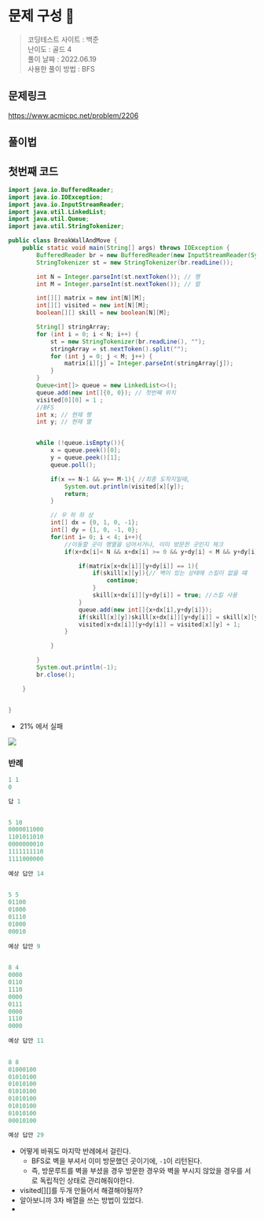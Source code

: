 # 문제 구성 📖
> 코딩테스트 사이트 : 백준  
> 난이도 : 골드 4     
> 풀이 날짜 : 2022.06.19  
> 사용한 풀이 방법 : BFS

## 문제링크
https://www.acmicpc.net/problem/2206

## 풀이법



## 첫번째 코드 
 
```java
import java.io.BufferedReader;
import java.io.IOException;
import java.io.InputStreamReader;
import java.util.LinkedList;
import java.util.Queue;
import java.util.StringTokenizer;

public class BreakWallAndMove {
    public static void main(String[] args) throws IOException {
        BufferedReader br = new BufferedReader(new InputStreamReader(System.in));
        StringTokenizer st = new StringTokenizer(br.readLine());

        int N = Integer.parseInt(st.nextToken()); // 행
        int M = Integer.parseInt(st.nextToken()); // 렬

        int[][] matrix = new int[N][M];
        int[][] visited = new int[N][M];
        boolean[][] skill = new boolean[N][M];

        String[] stringArray;
        for (int i = 0; i < N; i++) {
            st = new StringTokenizer(br.readLine(), "");
            stringArray = st.nextToken().split("");
            for (int j = 0; j < M; j++) {
                matrix[i][j] = Integer.parseInt(stringArray[j]);
            }
        }
        Queue<int[]> queue = new LinkedList<>();
        queue.add(new int[]{0, 0}); // 첫번째 위치
        visited[0][0] = 1 ;
        //BFS
        int x; // 현재 행
        int y; // 현재 열


        while (!queue.isEmpty()){
            x = queue.peek()[0];
            y = queue.peek()[1];
            queue.poll();

            if(x == N-1 && y== M-1){ //최종 도착지일때,
                System.out.println(visited[x][y]);
                return;
            }

            // 우 하 좌 상
            int[] dx = {0, 1, 0, -1};
            int[] dy = {1, 0, -1, 0};
            for(int i= 0; i < 4; i++){
                //이동할 곳이 행열을 넘어서거나, 이미 방문한 곳인지 체크
                if(x+dx[i]< N && x+dx[i] >= 0 && y+dy[i] < M && y+dy[i] >= 0 && visited[x+dx[i]][y+dy[i]] == 0){

                    if(matrix[x+dx[i]][y+dy[i]] == 1){
                        if(skill[x][y]){// 벽이 있는 상태에 스킬이 없을 떄
                            continue;
                        }
                        skill[x+dx[i]][y+dy[i]] = true; //스킬 사용
                    }
                    queue.add(new int[]{x+dx[i],y+dy[i]});
                    if(skill[x][y])skill[x+dx[i]][y+dy[i]] = skill[x][y]; // 이미 스킬을 썼다면 표시
                    visited[x+dx[i]][y+dy[i]] = visited[x][y] + 1;
                }

            }

        }
        System.out.println(-1);
        br.close();

    }


}

```
 - 21% 에서 실패 

<img src="https://user-images.githubusercontent.com/104331549/174486992-92ec5907-4c1e-48a7-a8fc-7561c5e96401.png">

### 반례

```java
1 1 
0

답 1


5 10
0000011000
1101011010
0000000010
1111111110
1111000000
        
예상 답안 14

        
5 5
01100
01000
01110
01000
00010
        
예상 답안 9

        
8 4
0000
0110
1110
0000
0111
0000
1110
0000
        
예상 답안 11

        
8 8
01000100
01010100
01010100 
01010100
01010100
01010100
01010100
00010100

예상 답안 29

```
- 어떻게 바꿔도 마지막 반례에서 걸린다.
  - BFS로 벽을 부셔서 이미 방문했던 곳이기에, `-1`이 리턴된다.
  - 즉, 방문루트를 벽을 부셨을 경우 방문한 경우와 벽을 부시지 않았을 경우를 서로 독립적인 상태로 관리해줘야한다.
- visited[][]를 두개 만들어서 해결해야될까?
- 알아보니까 3차 배열을 쓰는 방법이 있었다.
- 
